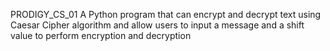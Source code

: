PRODIGY_CS_01 
A Python program that can encrypt and decrypt text using Caesar Cipher algorithm and allow users to input a message and a shift value to perform encryption and decryption
